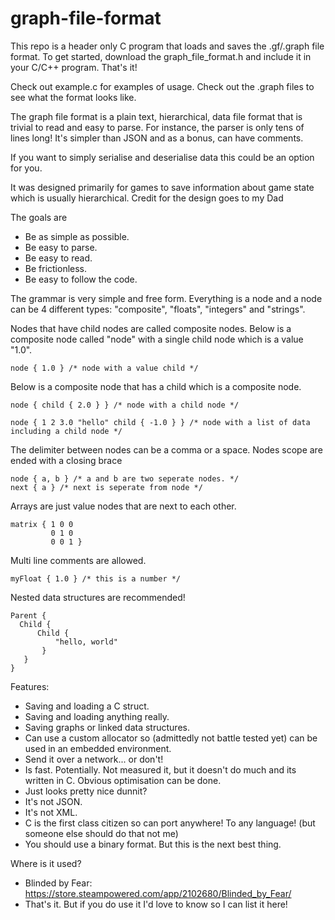 # graph-file-format
This repo is a header only C program that loads and saves the .gf/.graph file format.
To get started, download the graph_file_format.h and include it in your C/C++ program. That's it!

Check out example.c for examples of usage. Check out the .graph files to see what the format looks like.

The graph file format is a plain text, hierarchical, data file format that is trivial to read and easy to parse.
For instance, the parser is only tens of lines long! It's simpler than JSON and as a bonus, can have comments.

If you want to simply serialise and deserialise data this could be an option for you.

It was designed primarily for games to save information about game state which is usually hierarchical.
Credit for the design goes to my Dad

The goals are
- Be as simple as possible.
- Be easy to parse.
- Be easy to read.
- Be frictionless.
- Be easy to follow the code.

The grammar is very simple and free form. Everything is a node and a node can be 4 different types: "composite", "floats", "integers" and "strings".

Nodes that have child nodes are called composite nodes. Below is a composite node called "node" with a single child node which is a value "1.0".
```
node { 1.0 } /* node with a value child */
```
Below is a composite node that has a child which is a composite node.
```
node { child { 2.0 } } /* node with a child node */
```
```
node { 1 2 3.0 "hello" child { -1.0 } } /* node with a list of data including a child node */
```
The delimiter between nodes can be a comma or a space. Nodes scope are ended with a closing brace
```
node { a, b } /* a and b are two seperate nodes. */
next { a } /* next is seperate from node */
```
Arrays are just value nodes that are next to each other.
```
matrix { 1 0 0 
         0 1 0 
         0 0 1 }
```
Multi line comments are allowed.
```
myFloat { 1.0 } /* this is a number */
```
Nested data structures are recommended!
```
Parent {
  Child {
      Child {
          "hello, world"
       }
   }  
}
```
Features:
- Saving and loading a C struct.
- Saving and loading anything really.
- Saving graphs or linked data structures.
- Can use a custom allocator so (admittedly not battle tested yet) can be used in an embedded environment.
- Send it over a network... or don't!
- Is fast. Potentially. Not measured it, but it doesn't do much and its written in C. Obvious optimisation can be done.
- Just looks pretty nice dunnit?
- It's not JSON.
- It's not XML.
- C is the first class citizen so can port anywhere! To any language! (but someone else should do that not me)
- You should use a binary format. But this is the next best thing.

Where is it used?
- Blinded by Fear: https://store.steampowered.com/app/2102680/Blinded_by_Fear/
- That's it. But if you do use it I'd love to know so I can list it here!
